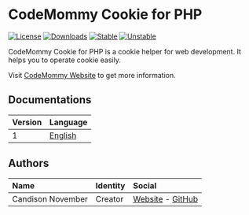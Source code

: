 # CodeMommy Cookie for PHP

[![License](https://poser.pugx.org/CodeMommy/Cookie/license.svg?format=flat-square)](https://packagist.org/packages/CodeMommy/Cookie)
[![Downloads](https://poser.pugx.org/CodeMommy/Cookie/downloads.svg?format=flat-square)](https://packagist.org/packages/CodeMommy/Cookie)
[![Stable](https://poser.pugx.org/CodeMommy/Cookie/v/stable.svg?format=flat-square)](https://packagist.org/packages/CodeMommy/Cookie)
[![Unstable](https://poser.pugx.org/CodeMommy/Cookie/v/unstable.svg?format=flat-square)](https://packagist.org/packages/CodeMommy/Cookie)

CodeMommy Cookie for PHP is a cookie helper for web development. It helps you to operate cookie easily.

Visit [CodeMommy Website](http://www.codemommy.com) to get more information.

## Documentations
| Version | Language |
| :------ | :------- |
| 1 | [English](documentation/1/english/index.md) |


## Authors

| Name | Identity | Social |
| :--- | :------- | :----- |
| Candison November | Creator  | [Website](http://www.kandisheng.com) - [GitHub](https://github.com/KanDisheng) |